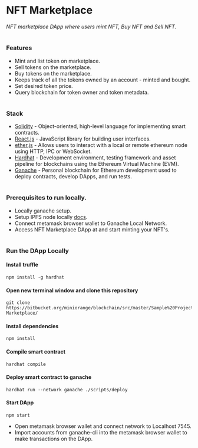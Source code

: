 # NFT Marketplace
<i>NFT marketplace DApp where users mint NFT, Buy NFT and Sell NFT.</i>
#

### Features
- Mint and list token on marketplace.
- Sell tokens on the marketplace.
- Buy tokens on the marketplace.
- Keeps track of all the tokens owned by an account - minted and bought.
- Set desired token price.
- Query blockchain for token owner and token metadata.
#
### Stack
- [Solidity](https://docs.soliditylang.org/en/v0.7.6/) - Object-oriented, high-level language for implementing smart contracts.
- [React.js](https://reactjs.org/) - JavaScript library for building user interfaces.
- [ether.js](https://docs.ethers.io/v5/) - Allows users to interact with a local or remote ethereum node using HTTP, IPC or WebSocket.
- [Hardhat](hhttps://hardhat.org/docs) - Development environment, testing framework and asset pipeline for blockchains using the Ethereum Virtual Machine (EVM).
- [Ganache](https://www.trufflesuite.com/ganache) - Personal blockchain for Ethereum development used to deploy contracts, develop DApps, and run tests.
#
### Prerequisites to run locally.
- Locally ganache setup.
- Setup IPFS node locally [docs](https://docs.google.com/document/d/1tyOZYrArU4DGvw7kfbCuKlfpewCZCnUNBZ_kFZjuNvg/edit).
- Connect metamask browser wallet to Ganache Local Network.
- Access NFT Marketplace DApp at and start minting your NFT's.
#
### Run the DApp Locally
#### Install truffle
```
npm install -g hardhat
```
#### Open new terminal window and clone this repository
```
git clone https://bitbucket.org/miniorange/blockchain/src/master/Sample%20Projects/NFT-Marketplace/
```
#### Install dependencies
```
npm install
```
#### Compile smart contract
```
hardhat compile
```
#### Deploy smart contract to ganache
```
hardhat run --network ganache ./scripts/deploy
```
#### Start DApp
```
npm start
```
- Open metamask browser wallet and connect network to Localhost 7545.
- Import accounts from ganache-cli into the metamask browser wallet to make transactions on the DApp.
